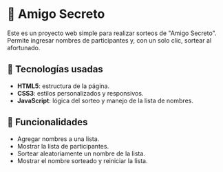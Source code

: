 # 🎁 Amigo Secreto

Este es un proyecto web simple para realizar sorteos de "Amigo Secreto". Permite ingresar nombres de participantes y, con un solo clic, sortear al afortunado.

## 🧩 Tecnologías usadas

- **HTML5**: estructura de la página.
- **CSS3**: estilos personalizados y responsivos.
- **JavaScript**: lógica del sorteo y manejo de la lista de nombres.

## 🚀 Funcionalidades

- Agregar nombres a una lista.
- Mostrar la lista de participantes.
- Sortear aleatoriamente un nombre de la lista.
- Mostrar el nombre sorteado y reiniciar la lista.
